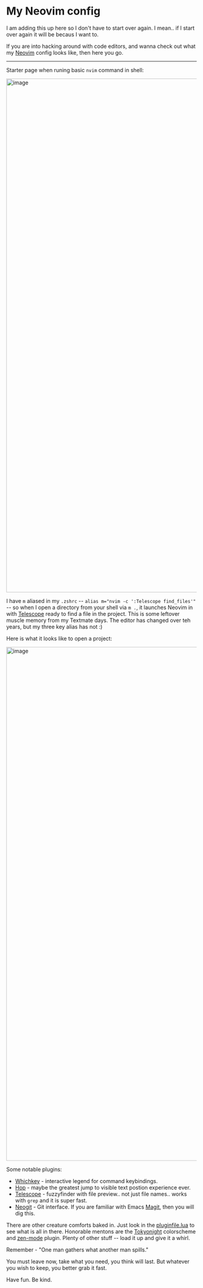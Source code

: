 # My Neovim config

I am adding this up here so I don't have to start over again.
I mean.. if I start over again it will be becaus I want to.

If you are into hacking around with code editors, and wanna
check out what my [Neovim](https://neovim.io/) config looks
like, then here you go. 

---

Starter page when runing basic `nvim` command in shell:

<img width="1355" alt="image" src="https://github.com/michaelparenteau/nvim/assets/146460/b77299ad-2fb7-4514-bbaa-80e36e02ce56">

I have `m` aliased in my `.zshrc` -- `alias m="nvim -c ':Telescope find_files'"`
-- so when I open a directory from your shell via `m .`, it launches Neovim in
with [Telescope](https://github.com/folke/telescope.nvim) ready to find a file
in the project. This is some leftover muscle memory from my Textmate days.
The editor has changed over teh years, but my three key alias has not :)

Here is what it looks like to open a project:

<img width="1355" alt="image" src="https://github.com/michaelparenteau/nvim/assets/146460/cd13ec73-9369-4f28-9f02-6030817300cd">

Some notable plugins:

* [Whichkey](https://github.com/liuchengxu/vim-which-key) - interactive
  legend for command keybindings.
* [Hop](https://github.com/phaazon/hop.nvim) - maybe the greatest jump
  to visible text postion experience ever.
* [Telescope](https://github.com/folke/telescope.nvim) - fuzzyfinder
  with file preview.. not just file names.. works with `grep` and it
  is super fast.
* [Neogit](https://github.com/TimUntersberger/neogit) - Git interface.
  If you are familiar with Emacs [Magit](https://magit.vc/), then you
  will dig this.

There are other creature comforts baked in. Just look in the [pluginfile.lua](/lua/pluginfile.lua)
to see what is all in there. Honorable mentons are the
[Tokyonight](https://github.com/folke/tokyonight.nvim) colorscheme and
[zen-mode](https://github.com/folke/zen-mode.nvim) plugin. Plenty of
other stuff -- load it up and give it a whirl.

Remember - "One man gathers what another man spills."

You must leave now, take what you need, you think will last. But
whatever you wish to keep, you better grab it fast. 

Have fun. Be kind. 
